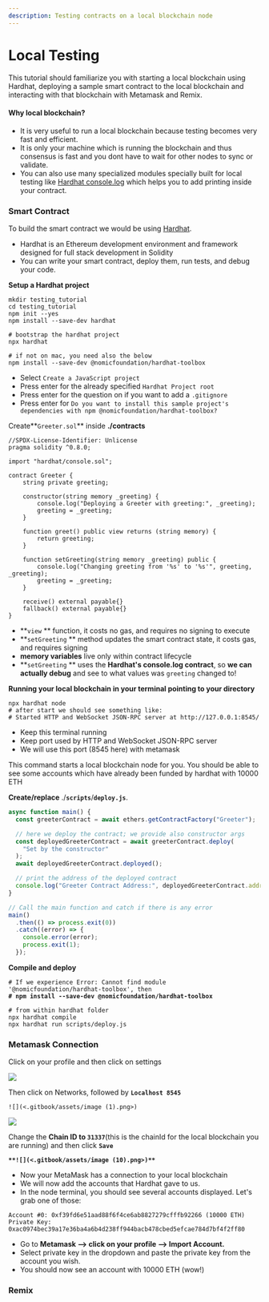 ```yaml
---
description: Testing contracts on a local blockchain node
---
```


# Local Testing

This tutorial should familiarize you with starting a local blockchain using Hardhat, deploying a sample smart contract to the local blockchain and interacting with that blockchain with Metamask and Remix.

#### Why local blockchain?

* It is very useful to run a local blockchain because testing becomes very fast and efficient.&#x20;
* It is only your machine which is running the blockchain and thus consensus is fast and you dont have to wait for other nodes to sync or validate.&#x20;
* You can also use many specialized modules specially built for local testing like [Hardhat console.log](https://hardhat.org/tutorial/debugging-with-hardhat-network.html) which helps you to add printing inside your contract.

### Smart Contract

To build the smart contract we would be using [Hardhat](https://hardhat.org/).

* Hardhat is an Ethereum development environment and framework designed for full stack development in Solidity
*   &#x20;You can write your smart contract, deploy them, run tests, and debug your code.



**Setup a Hardhat project**

```shell
mkdir testing_tutorial
cd testing_tutorial
npm init --yes
npm install --save-dev hardhat

# bootstrap the hardhat project
npx hardhat

# if not on mac, you need also the below
npm install --save-dev @nomicfoundation/hardhat-toolbox
```

* Select `Create a JavaScript project`
* Press enter for the already specified `Hardhat Project root`
* Press enter for the question on if you want to add a `.gitignore`
* Press enter for `Do you want to install this sample project's dependencies with npm @nomicfoundation/hardhat-toolbox?`

Create**`Greeter.sol`**  inside **./contracts**

```solidity
//SPDX-License-Identifier: Unlicense
pragma solidity ^0.8.0;

import "hardhat/console.sol";

contract Greeter {
    string private greeting;

    constructor(string memory _greeting) {
        console.log("Deploying a Greeter with greeting:", _greeting);
        greeting = _greeting;
    }

    function greet() public view returns (string memory) {
        return greeting;
    }

    function setGreeting(string memory _greeting) public {
        console.log("Changing greeting from '%s' to '%s'", greeting, _greeting);
        greeting = _greeting;
    }
    
    receive() external payable{}
    fallback() external payable{}
}
```

* **`view` ** function, it costs no gas, and requires no signing to execute
* **`setGreeting` ** method updates the smart contract state, it costs gas, and requires signing
* **memory variables** live only within contract lifecycle
* **`setGreeting` ** uses the **Hardhat's console.log contract**, so **we can actually debug** and see to what values was `greeting` changed to!

**Running your local blockchain in your terminal pointing to your directory**&#x20;

```shell
npx hardhat node
# after start we should see something like:
# Started HTTP and WebSocket JSON-RPC server at http://127.0.0.1:8545/
```

* Keep this terminal running
* Keep port used by HTTP and WebSocket JSON-RPC server
* We will use this port (8545 here) with metamask

This command starts a local blockchain node for you. You should be able to see some accounts which have already been funded by hardhat with 10000 ETH

**Create/replace** ./**`scripts`**/**`deploy.js`**.

```javascript
async function main() {
  const greeterContract = await ethers.getContractFactory("Greeter");

  // here we deploy the contract; we provide also constructor args
  const deployedGreeterContract = await greeterContract.deploy(
    "Set by the constructor"
  );
  await deployedGreeterContract.deployed();

  // print the address of the deployed contract
  console.log("Greeter Contract Address:", deployedGreeterContract.address);
}

// Call the main function and catch if there is any error
main()
  .then(() => process.exit(0))
  .catch((error) => {
    console.error(error);
    process.exit(1);
  });
```

**Compile and deploy**

<pre class="language-shell"><code class="lang-shell"># If we experience Error: Cannot find module '@nomicfoundation/hardhat-toolbox', then
<strong># npm install --save-dev @nomicfoundation/hardhat-toolbox
</strong>
# from within hardhat folder
npx hardhat compile
npx hardhat run scripts/deploy.js
</code></pre>

### Metamask Connection

Click on your profile and then click on settings

![](<.gitbook/assets/image (11).png>)

Then click on Networks, followed by **`Localhost 8545`**

``![](<.gitbook/assets/image (1).png>)``



![](<.gitbook/assets/image (6).png>)



Change the **Chain ID to `31337`**(this is the chainId for the local blockchain you are running) and then click **`Save`**

**``**![](<.gitbook/assets/image (10).png>)**``**

* Now your MetaMask has a connection to your local blockchain&#x20;
* We will now add the accounts that Hardhat gave to us.&#x20;
* In the node terminal, you should see several accounts displayed. Let's grab one of those:

```
Account #0: 0xf39fd6e51aad88f6f4ce6ab8827279cfffb92266 (10000 ETH)
Private Key: 0xac0974bec39a17e36ba4a6b4d238ff944bacb478cbed5efcae784d7bf4f2ff80
```

* Go to **Metamask --> click on your profile --> Import Account.**&#x20;
* Select private key in the dropdown and paste the private key from the account you wish.&#x20;
* You should now see an account with 10000 ETH (wow!)



### Remix



